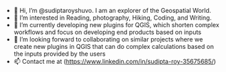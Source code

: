- 👋 Hi, I’m @sudiptaroyshuvo. I am an explorer of the Geospatial World.
- 👀 I’m interested in Reading, photography, Hiking, Coding, and Writing.
- 🌱 I’m currently developing new plugins for QGIS,  which shorten complex workflows and focus on developing end products based on inputs
- 💞️ I’m looking forward to collaborating on similar projects where we create new plugins in QGIS that can do complex calculations based on the inputs provided by the users
- 📫 Contact me at (https://www.linkedin.com/in/sudipta-roy-35675685/)

<!---
sudiptaroyshuvo/sudiptaroyshuvo is a ✨ special ✨ repository because its `README.md` (this file) appears on your GitHub profile.
You can click the Preview link to take a look at your changes.
--->
